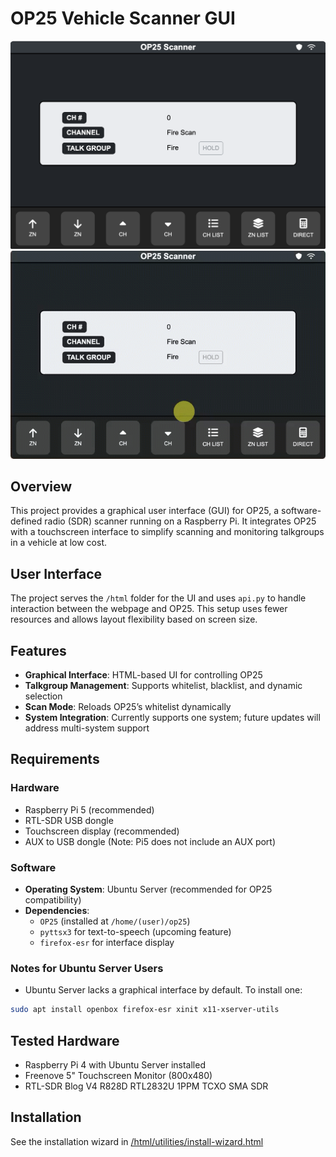 # OP25 Vehicle Scanner GUI

![Screen Shot](help/screenshot.png)
![Screen Shot](help/screenshot-animated.gif)

## Overview
This project provides a graphical user interface (GUI) for OP25, a software-defined radio (SDR) scanner running on a Raspberry Pi. It integrates OP25 with a touchscreen interface to simplify scanning and monitoring talkgroups in a vehicle at low cost.

## User Interface
The project serves the `/html` folder for the UI and uses `api.py` to handle interaction between the webpage and OP25. This setup uses fewer resources and allows layout flexibility based on screen size.

## Features
- **Graphical Interface**: HTML-based UI for controlling OP25
- **Talkgroup Management**: Supports whitelist, blacklist, and dynamic selection
- **Scan Mode**: Reloads OP25’s whitelist dynamically
- **System Integration**: Currently supports one system; future updates will address multi-system support

## Requirements

### Hardware
- Raspberry Pi 5 (recommended)  
- RTL-SDR USB dongle  
- Touchscreen display (recommended)  
- AUX to USB dongle (Note: Pi5 does not include an AUX port)

### Software
- **Operating System**: Ubuntu Server (recommended for OP25 compatibility)  
- **Dependencies**:  
  - `OP25` (installed at `/home/(user)/op25`)    
  - `pyttsx3` for text-to-speech (upcoming feature)  
  - `firefox-esr` for interface display  

### Notes for Ubuntu Server Users
- Ubuntu Server lacks a graphical interface by default. To install one:

```bash
sudo apt install openbox firefox-esr xinit x11-xserver-utils
```

## Tested Hardware
- Raspberry Pi 4 with Ubuntu Server installed  
- Freenove 5" Touchscreen Monitor (800x480)  
- RTL-SDR Blog V4 R828D RTL2832U 1PPM TCXO SMA SDR  

## Installation
See the installation wizard in [/html/utilities/install-wizard.html](https://github.com/TheMrNaab/op25-headunit/blob/6022ac7fdb9acd2600f27025fefb03b12a39c06e/html/utilities/install-wizard.html)
